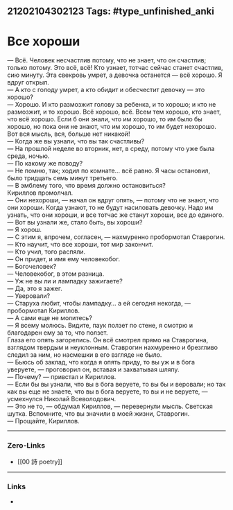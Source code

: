 21202104302123
Tags: #type_unfinished_anki
---
# Все хороши

— Всё. Человек несчастлив потому, что не знает, что он счастлив; только потому. Это всё, всё! Кто узнает, тотчас сейчас станет счастлив, сию минуту. Эта свекровь умрет, а девочка останется — всё хорошо. Я вдруг открыл.<br>— А кто с голоду умрет, а кто обидит и обесчестит девочку — это хорошо?<br>— Хорошо. И кто размозжит голову за ребенка, и то хорошо; и кто не размозжит, и то хорошо. Всё хорошо, всё. Всем тем хорошо, кто знает, что всё хорошо. Если б они знали, что им хорошо, то им было бы хорошо, но пока они не знают, что им хорошо, то им будет нехорошо. Вот вся мысль, вся, больше нет никакой!<br>— Когда же вы узнали, что вы так счастливы?<br>— На прошлой неделе во вторник, нет, в среду, потому что уже была среда, ночью.<br>— По какому же поводу?<br>— Не помню, так; ходил по комнате… всё равно. Я часы остановил, было тридцать семь минут третьего.<br>— В эмблему того, что время должно остановиться?<br>Кириллов промолчал.<br>— Они нехороши, — начал он вдруг опять, — потому что не знают, что они хороши. Когда узнают, то не будут насиловать девочку. Надо им узнать, что они хороши, и все тотчас же станут хороши, все до единого.<br>— Вот вы узнали же, стало быть, вы хороши?<br>— Я хорош.<br>— С этим я, впрочем, согласен, — нахмуренно пробормотал Ставрогин.<br>— Кто научит, что все хороши, тот мир закончит.<br>— Кто учил, того распяли.<br>— Он придет, и имя ему человекобог.<br>— Богочеловек?<br>— Человекобог, в этом разница.<br>— Уж не вы ли и лампадку зажигаете?<br>— Да, это я зажег.<br>— Уверовали?<br>— Старуха любит, чтобы лампадку… а ей сегодня некогда, — пробормотал Кириллов.<br>— А сами еще не молитесь?<br>— Я всему молюсь. Видите, паук ползет по стене, я смотрю и благодарен ему за то, что ползет.<br>Глаза его опять загорелись. Он всё смотрел прямо на Ставрогина, взглядом твердым и неуклонным. Ставрогин нахмуренно и брезгливо следил за ним, но насмешки в его взгляде не было.<br>— Бьюсь об заклад, что когда я опять приду, то вы уж и в бога уверуете, — проговорил он, вставая и захватывая шляпу.<br>— Почему? — привстал и Кириллов.<br>— Если бы вы узнали, что вы в бога веруете, то вы бы и веровали; но так как вы еще не знаете, что вы в бога веруете, то вы и не веруете, — усмехнулся Николай Всеволодович.<br>— Это не то, — обдумал Кириллов, — перевернули мысль. Светская шутка. Вспомните, что вы значили в моей жизни, Ставрогин.<br>— Прощайте, Кириллов.

---
### Zero-Links
- [[00 詩 poetry]]
---
### Links
-